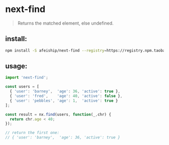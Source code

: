 # next-find
> Returns the matched element, else undefined.


## install:
```bash
npm install -S afeiship/next-find --registry=https://registry.npm.taobao.org
```

## usage:
```js
import 'next-find';

const users = [
  { 'user': 'barney',  'age': 36, 'active': true },
  { 'user': 'fred',    'age': 40, 'active': false },
  { 'user': 'pebbles', 'age': 1,  'active': true }
];

const result = nx.find(users, function(_,chr) {
  return chr.age < 40;
});

// return the first one:
// { 'user': 'barney',  'age': 36, 'active': true }


```
